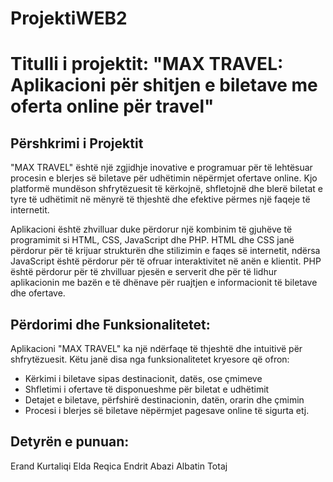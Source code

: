 # ProjektiWEB2
# Titulli i projektit: "MAX TRAVEL: Aplikacioni për shitjen e biletave me oferta online për travel"
## Përshkrimi i Projektit

"MAX TRAVEL" është një zgjidhje inovative e programuar për të lehtësuar procesin e blerjes së biletave për udhëtimin nëpërmjet ofertave online. Kjo platformë mundëson shfrytëzuesit të kërkojnë, shfletojnë dhe blerë biletat e tyre të udhëtimit në mënyrë të thjeshtë dhe efektive përmes një faqeje të internetit.

Aplikacioni është zhvilluar duke përdorur një kombinim të gjuhëve të programimit si HTML, CSS, JavaScript dhe PHP. 
HTML dhe CSS janë përdorur për të krijuar strukturën dhe stilizimin e faqes së internetit, ndërsa JavaScript është përdorur për të ofruar interaktivitet në anën e klientit. 
PHP është përdorur për të zhvilluar pjesën e serverit dhe për të lidhur aplikacionin me bazën e të dhënave për ruajtjen e informacionit të biletave dhe ofertave.



## Përdorimi dhe Funksionalitetet:

Aplikacioni "MAX TRAVEL" ka një ndërfaqe të thjeshtë dhe intuitivë për shfrytëzuesit. Këtu janë disa nga funksionalitetet kryesore që ofron:

- Kërkimi i biletave sipas destinacionit, datës, ose çmimeve
- Shfletimi i ofertave të disponueshme për biletat e udhëtimit
- Detajet e biletave, përfshirë destinacionin, datën, orarin dhe çmimin
- Procesi i blerjes së biletave nëpërmjet pagesave online të sigurta etj.

## Detyrën e punuan:
Erand Kurtaliqi
Elda Reqica
Endrit Abazi
Albatin Totaj






























































































































































































































































































































































































































































































































































































































































































































































































































































































































































































































